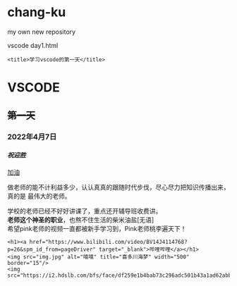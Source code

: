 # chang-ku
my own new repository

vscode day1.html

    <title>学习vscode的第一天</title>
</head>
<body>
    <h1>VSCODE</h1>
    <h2><del>第一天</del></h2>
    <h3>2022年4月7日</h3>
    <h4><em>祝迎胜</em></h4>
    <h7><ins>加油</ins></h7>
    <p>做老师的能不计利益多少，认认真真的跟随时代步伐，尽心尽力把知识传播出来，真的是  最伟大的老师。</p>
        学校的老师已经不好好讲课了，重点还开辅导班收费讲。<br/>
        <strong>老师这个神圣的职业</strong>，也熬不住生活的柴米油盐[无语]<br/>
        希望pink老师的视频一直都被新手学习到，Pink老师桃李遍天下！<br/>
        
    <h1><a href="https://www.bilibili.com/video/BV14J4114768?p=26&spm_id_from=pageDriver" target="_blank">哔哩哔哩</a></h1>
    <img src="img.jpg" alt="嘻嘻" title="喜多川海梦" width="500" border="15"/>
    <img src="https://i2.hdslb.com/bfs/face/df259e1b4bab73c296adc501b43a1ad62abb3745.jpg@120w_120h_1c_1s.webp"/>
</body>
<html>
